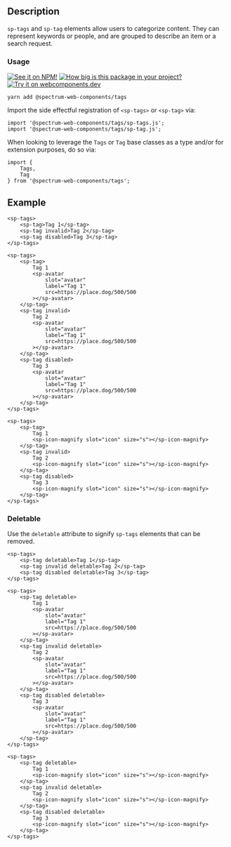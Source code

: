 ## Description

`sp-tags` and `sp-tag` elements allow users to categorize content. They can represent keywords or people, and are grouped to describe an item or a search request.

### Usage

[![See it on NPM!](https://img.shields.io/npm/v/@spectrum-web-components/tags?style=for-the-badge)](https://www.npmjs.com/package/@spectrum-web-components/tags)
[![How big is this package in your project?](https://img.shields.io/bundlephobia/minzip/@spectrum-web-components/tags?style=for-the-badge)](https://bundlephobia.com/result?p=@spectrum-web-components/tags)
[![Try it on webcomponents.dev](https://img.shields.io/badge/Try%20it%20on-webcomponents.dev-green?style=for-the-badge)](https://webcomponents.dev/edit/collection/fO75441E1Q5ZlI0e9pgq/416WQzw187aA7udkjT8a/src/index.ts)

```
yarn add @spectrum-web-components/tags
```

Import the side effectful registration of `<sp-tags>` or `<sp-tag>` via:

```
import '@spectrum-web-components/tags/sp-tags.js';
import '@spectrum-web-components/tags/sp-tag.js';
```

When looking to leverage the `Tags` or `Tag` base classes as a type and/or for extension purposes, do so via:

```
import {
    Tags,
    Tag
} from '@spectrum-web-components/tags';
```

## Example

```html-live
<sp-tags>
    <sp-tag>Tag 1</sp-tag>
    <sp-tag invalid>Tag 2</sp-tag>
    <sp-tag disabled>Tag 3</sp-tag>
</sp-tags>
```

```html-live
<sp-tags>
    <sp-tag>
        Tag 1
        <sp-avatar
            slot="avatar"
            label="Tag 1"
            src=https://place.dog/500/500
        ></sp-avatar>
    </sp-tag>
    <sp-tag invalid>
        Tag 2
        <sp-avatar
            slot="avatar"
            label="Tag 1"
            src=https://place.dog/500/500
        ></sp-avatar>
    </sp-tag>
    <sp-tag disabled>
        Tag 3
        <sp-avatar
            slot="avatar"
            label="Tag 1"
            src=https://place.dog/500/500
        ></sp-avatar>
    </sp-tag>
</sp-tags>
```

```html-live
<sp-tags>
    <sp-tag>
        Tag 1
        <sp-icon-magnify slot="icon" size="s"></sp-icon-magnify>
    </sp-tag>
    <sp-tag invalid>
        Tag 2
        <sp-icon-magnify slot="icon" size="s"></sp-icon-magnify>
    </sp-tag>
    <sp-tag disabled>
        Tag 3
        <sp-icon-magnify slot="icon" size="s"></sp-icon-magnify>
    </sp-tag>
</sp-tags>
```

### Deletable

Use the `deletable` attribute to signify `sp-tags` elements that can be removed.

```html-live
<sp-tags>
    <sp-tag deletable>Tag 1</sp-tag>
    <sp-tag invalid deletable>Tag 2</sp-tag>
    <sp-tag disabled deletable>Tag 3</sp-tag>
</sp-tags>
```

```html-live
<sp-tags>
    <sp-tag deletable>
        Tag 1
        <sp-avatar
            slot="avatar"
            label="Tag 1"
            src=https://place.dog/500/500
        ></sp-avatar>
    </sp-tag>
    <sp-tag invalid deletable>
        Tag 2
        <sp-avatar
            slot="avatar"
            label="Tag 1"
            src=https://place.dog/500/500
        ></sp-avatar>
    </sp-tag>
    <sp-tag disabled deletable>
        Tag 3
        <sp-avatar
            slot="avatar"
            label="Tag 1"
            src=https://place.dog/500/500
        ></sp-avatar>
    </sp-tag>
</sp-tags>
```

```html-live
<sp-tags>
    <sp-tag deletable>
        Tag 1
        <sp-icon-magnify slot="icon" size="s"></sp-icon-magnify>
    </sp-tag>
    <sp-tag invalid deletable>
        Tag 2
        <sp-icon-magnify slot="icon" size="s"></sp-icon-magnify>
    </sp-tag>
    <sp-tag disabled deletable>
        Tag 3
        <sp-icon-magnify slot="icon" size="s"></sp-icon-magnify>
    </sp-tag>
</sp-tags>
```

<script type="module">
    import '@spectrum-web-components/icons-workflow/icons/sp-icon-magnify.js';
    import '@spectrum-web-components/tags/sp-tag.js';
    import '@spectrum-web-components/tags/sp-tags.js';
</script>
